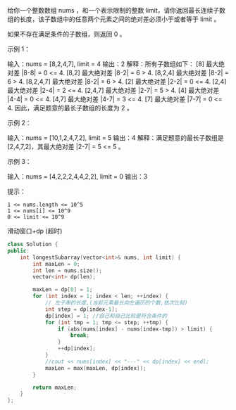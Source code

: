 给你一个整数数组 nums ，和一个表示限制的整数 limit，请你返回最长连续子数组的长度，该子数组中的任意两个元素之间的绝对差必须小于或者等于 limit 。

如果不存在满足条件的子数组，则返回 0 。

 

示例 1：

输入：nums = [8,2,4,7], limit = 4
输出：2 
解释：所有子数组如下：
[8] 最大绝对差 |8-8| = 0 <= 4.
[8,2] 最大绝对差 |8-2| = 6 > 4. 
[8,2,4] 最大绝对差 |8-2| = 6 > 4.
[8,2,4,7] 最大绝对差 |8-2| = 6 > 4.
[2] 最大绝对差 |2-2| = 0 <= 4.
[2,4] 最大绝对差 |2-4| = 2 <= 4.
[2,4,7] 最大绝对差 |2-7| = 5 > 4.
[4] 最大绝对差 |4-4| = 0 <= 4.
[4,7] 最大绝对差 |4-7| = 3 <= 4.
[7] 最大绝对差 |7-7| = 0 <= 4. 
因此，满足题意的最长子数组的长度为 2 。


示例 2：

输入：nums = [10,1,2,4,7,2], limit = 5
输出：4 
解释：满足题意的最长子数组是 [2,4,7,2]，其最大绝对差 |2-7| = 5 <= 5 。


示例 3：

输入：nums = [4,2,2,2,4,4,2,2], limit = 0
输出：3


 

提示：


	1 <= nums.length <= 10^5
	1 <= nums[i] <= 10^9
	0 <= limit <= 10^9

滑动窗口+dp (超时)
~~~cpp
class Solution {
public:
    int longestSubarray(vector<int>& nums, int limit) {
        int maxLen = 0;
        int len = nums.size();
        vector<int> dp(len);

        maxLen = dp[0] = 1;
        for (int index = 1; index < len; ++index) {
            // 左子串的长度,(当前元素最长向左遍历的个数,依次比较)
            int step = dp[index-1];
            dp[index] = 1; //自己和自己比较是符合条件的
            for (int tmp = 1; tmp <= step; ++tmp) {
                if (abs(nums[index] - nums[index-tmp]) > limit) {
                    break;
                }
                ++dp[index];
            }
            //cout << nums[index] << "---" << dp[index] << endl;
            maxLen = max(maxLen, dp[index]);
        }

        return maxLen;
    }
};
~~~